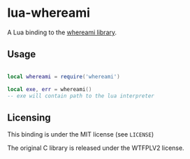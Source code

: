 # lua-whereami

A Lua binding to the [whereami library](https://github.com/gpakosz/whereami).

## Usage

```lua

local whereami = require('whereami')

local exe, err = whereami()
-- exe will contain path to the lua interpreter
```

## Licensing

This binding is under the MIT license (see `LICENSE`)

The original C library is released under the WTFPLV2 license.
